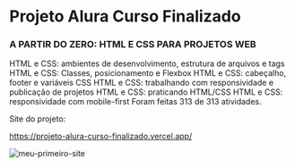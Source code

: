 # Projeto Alura Curso Finalizado


<h3>A PARTIR DO ZERO: HTML E CSS PARA PROJETOS WEB</h3>


HTML e CSS: ambientes de desenvolvimento, estrutura de arquivos e tags
HTML e CSS: Classes, posicionamento e Flexbox
HTML e CSS: cabeçalho, footer e variáveis CSS
HTML e CSS: trabalhando com responsividade e publicação de projetos
HTML e CSS: praticando HTML/CSS
HTML e CSS: responsividade com mobile-first
Foram feitas 313 de 313 atividades.


Site do projeto:

https://projeto-alura-curso-finalizado.vercel.app/

<img src="[https://imgur.com/Fd1yYGU.png](https://imgur.com/7gFP4KV.png)" alt="meu-primeiro-site">
